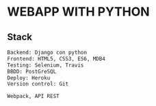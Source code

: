 # WEBAPP WITH PYTHON

## Stack
```sh
Backend: Django con python
Frontend: HTML5, CSS3, ES6, MDB4
Testing: Selenium, Travis 
BBDD: PostGreSQL
Deploy: Heroku
Version control: Git

Webpack, API REST
```
